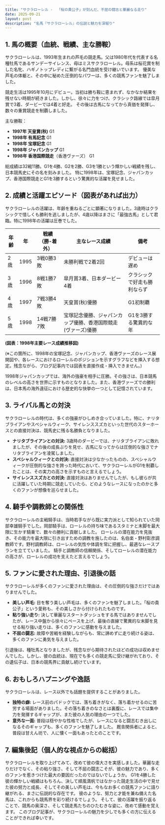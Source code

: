 ```yaml
---
title: "サクラローレル -  「桜の貴公子」が刻んだ、不屈の闘志と華麗なる走り"
date: 2025-09-21
layout: post
description: "名馬『サクラローレル』の伝説と魅力を深堀り"
---
```


## 1. 馬の概要（血統、戦績、主な勝鞍）

サクラローレルは、1993年生まれの芦毛の競走馬。父は1980年代を代表する名種牡馬であるサンデーサイレンス、母はミスサクラローレル。母系は桜花賞を制した名牝、ハギノトップレディに繋がる名門血統を受け継いでいます。  優美な芦毛の体躯と、その中に秘めた圧倒的なパワーは、多くの競馬ファンを魅了しました。

競走生活は1995年10月にデビュー。当初は勝ち鞍に恵まれず、なかなか結果を残せない時期が続きました。しかし、徐々に力をつけ、クラシック路線では皐月賞で3着、ダービーでは4着と好走。  その後は古馬になってから真価を発揮し、数々の重賞競走を制覇しました。

主な勝鞍：

* **1997年 天皇賞(秋)**  G1
* **1998年 有馬記念** G1
* **1998年 宝塚記念** G1
* **1998年 ジャパンカップ** G1
* **1998年 香港国際競走**（香港ヴァーズ） G1

総成績は32戦11勝。G1を4勝、G2を2勝、G3を1勝という輝かしい戦績を残し、日本競馬史にその名を刻みました。  特に1998年は、宝塚記念、ジャパンカップ、香港国際競走とG1を3勝するという驚異的な活躍を見せました。


## 2. 成績と活躍エピソード（図表があれば出力）

サクラローレルの活躍は、年齢を重ねるごとに顕著になりました。3歳時はクラシックで惜しくも勝利を逃しましたが、4歳以降はまさに「最強古馬」として君臨。特に1998年の活躍は圧巻でした。

| 年齢 | 年 | 戦績（勝-着外） | 主なレース成績 | 備考 |
|---|---|---|---|---|
| 2歳 | 1995 | 3戦0勝3敗 |  未勝利戦で2着2回 |  デビューは遅め |
| 3歳 | 1996 | 8戦1勝7敗 | 皐月賞3着、日本ダービー4着 | クラシックで好走も勝利ならず |
| 4歳 | 1997 | 7戦3勝4敗 | 天皇賞(秋)優勝 | G1初制覇 |
| 5歳 | 1998 | 14戦7勝7敗 | 宝塚記念優勝、ジャパンカップ優勝、香港国際競走(ヴァーズ)優勝 |  G1を3勝する驚異的な年 |


**(図表：1998年主要レース成績推移図)**

(※この箇所に、1998年の宝塚記念、ジャパンカップ、香港ヴァーズのレース展開図や、各レースにおけるローレルのポジションを示すグラフなどを挿入する想定。残念ながら、ブログ記事内では図表を直接作成・挿入できません。)

1998年ジャパンカップでは、海外の強豪を相手に圧勝。その強さは、日本競馬のレベルの高さを世界に示すものとなりました。また、香港ヴァーズでの勝利は、日本馬の海外遠征における歴史的な快挙の一つとして記憶されています。


## 3. ライバル馬との対決

サクラローレルの時代は、多くの強豪がひしめき合っていました。特に、ナリタブライアンやスペシャルウィーク、サイレンススズカといった世代のスターホースとの直接対決は、競馬史に残る名勝負となりました。

* **ナリタブライアンとの対決:** 3歳時のダービーでは、ナリタブライアンに敗れましたが、その後の成長ぶりを見せ、古馬になってからは圧倒的な強さでナリタブライアンを凌駕しました。
* **スペシャルウィークとの対決:**  直接対決は少なかったものの、スペシャルウィークが圧倒的な強さを誇った時代において、サクラローレルがG1を制覇したことは、その実力の高さを示すものと言えるでしょう。
* **サイレンススズカとの対決:**  直接対決はありませんでしたが、もし彼らが共に活躍していた時期に競走していたら、どのようなレースになったのかと多くのファンが想像を巡らせました。


## 4. 騎手や調教師との関係性

サクラローレルの主戦騎手は、当時若手ながら既に実力派として知られていた岡部幸雄騎手でした。岡部騎手は、ローレルの持ち味であるスタミナと末脚を最大限に生かす騎乗で、数々の勝利に貢献しました。  ローレルの潜在能力を見抜き、その能力を最大限に引き出すための調教を施したのは、名伯楽・野村彰彦調教師です。野村調教師は、ローレルの気性や体調を常に把握し、最適なレースプランを立てていました。  騎手と調教師の信頼関係、そしてローレルの潜在能力の高さが、ローレルの成功を支えたと言えるでしょう。


## 5. ファンに愛された理由、引退後の話

サクラローレルが多くのファンに愛された理由は、その圧倒的な強さだけではありませんでした。

* **美しい芦毛:**  目を奪う美しい芦毛は、多くのファンを魅了しました。「桜の貴公子」という愛称も、その美しさから付けられたものです。
* **粘り強い走り:**  決して華麗なスタートダッシュをする馬ではありませんでしたが、レース中盤から徐々にペースを上げ、最後の直線で驚異的な末脚を見せる粘り強い走りは、多くのファンに感動を与えました。
* **不屈の闘志:**  故障や苦戦を経験しながらも、常に諦めずに走り続ける姿は、多くのファンに勇気を与えました。

引退後は、種牡馬となりましたが、残念ながら期待されたほどの成功は収めませんでした。しかし、彼の血統は、現在でも多くの競走馬に受け継がれており、その遺伝子は、日本の競馬界に貢献し続けています。


## 6. おもしろハプニングや逸話

サクラローレルは、レース以外でも話題を提供することがありました。

* **独特の癖:**  レース前のパドックでは、落ち着きがなく、落ち着かせるのに苦労する場面がありました。その落ち着きのなさとは裏腹に、レースでは集中力を発揮するギャップが、また彼の人気の理由の一つでした。
* **意外な一面:**  普段は穏やかな性格でしたが、レースになると闘志むき出しになるそのギャップも、多くのファンを魅了しました。  厩舎関係者によると、普段は甘えん坊で、人に懐く一面もあったとのことです。


## 7. 編集後記（個人的な視点からの総括）

サクラローレルを取り上げてみて、改めて彼の偉大さを実感しました。華麗な走りだけでなく、その粘り強さ、そして不屈の闘志こそが、彼の魅力であり、多くのファンを惹きつけた最大の要因だったのではないでしょうか。  G1を4勝した彼の輝かしい戦績はもちろん、決して順風満帆ではなかった競走生活の中で見せた彼の努力と成長、そしてその美しい芦毛は、今もなお多くの競馬ファンに語り継がれる、まさに伝説的な存在です。  彼のような、努力と才能を兼ね備えた名馬は、これからも競馬界を彩り続けるでしょう。  そして、彼の活躍を振り返ることで、競馬の奥深さ、そして競走馬たちのひたむきな姿に、改めて感動を覚えます。  このブログ記事が、サクラローレルの魅力を少しでも多くの方に伝えることができれば幸いです。
